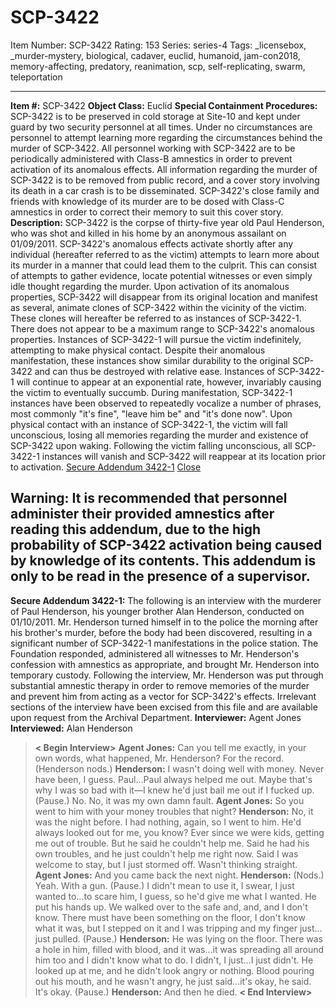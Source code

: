 # SCP-3422
Item Number: SCP-3422
Rating: 153
Series: series-4
Tags: _licensebox, _murder-mystery, biological, cadaver, euclid, humanoid, jam-con2018, memory-affecting, predatory, reanimation, scp, self-replicating, swarm, teleportation

---

**Item #:** SCP-3422
**Object Class:** Euclid
**Special Containment Procedures:** SCP-3422 is to be preserved in cold storage at Site-10 and kept under guard by two security personnel at all times. Under no circumstances are personnel to attempt learning more regarding the circumstances behind the murder of SCP-3422. All personnel working with SCP-3422 are to be periodically administered with Class-B amnestics in order to prevent activation of its anomalous effects.
All information regarding the murder of SCP-3422 is to be removed from public record, and a cover story involving its death in a car crash is to be disseminated. SCP-3422's close family and friends with knowledge of its murder are to be dosed with Class-C amnestics in order to correct their memory to suit this cover story.
**Description:** SCP-3422 is the corpse of thirty-five year old Paul Henderson, who was shot and killed in his home by an anonymous assailant on 01/09/2011. SCP-3422's anomalous effects activate shortly after any individual (hereafter referred to as the victim) attempts to learn more about its murder in a manner that could lead them to the culprit. This can consist of attempts to gather evidence, locate potential witnesses or even simply idle thought regarding the murder.
Upon activation of its anomalous properties, SCP-3422 will disappear from its original location and manifest as several, animate clones of SCP-3422 within the vicinity of the victim. These clones will hereafter be referred to as instances of SCP-3422-1. There does not appear to be a maximum range to SCP-3422's anomalous properties.
Instances of SCP-3422-1 will pursue the victim indefinitely, attempting to make physical contact. Despite their anomalous manifestation, these instances show similar durability to the original SCP-3422 and can thus be destroyed with relative ease. Instances of SCP-3422-1 will continue to appear at an exponential rate, however, invariably causing the victim to eventually succumb. During manifestation, SCP-3422-1 instances have been observed to repeatedly vocalize a number of phrases, most commonly "it's fine", "leave him be" and "it's done now".
Upon physical contact with an instance of SCP-3422-1, the victim will fall unconscious, losing all memories regarding the murder and existence of SCP-3422 upon waking. Following the victim falling unconscious, all SCP-3422-1 instances will vanish and SCP-3422 will reappear at its location prior to activation.
[Secure Addendum 3422-1](javascript:;)
[Close](javascript:;)
## Warning: It is recommended that personnel administer their provided amnestics after reading this addendum, due to the high probability of SCP-3422 activation being caused by knowledge of its contents. This addendum is only to be read in the presence of a supervisor.
**Secure Addendum 3422-1:** The following is an interview with the murderer of Paul Henderson, his younger brother Alan Henderson, conducted on 01/10/2011. Mr. Henderson turned himself in to the police the morning after his brother's murder, before the body had been discovered, resulting in a significant number of SCP-3422-1 manifestations in the police station.
The Foundation responded, administered all witnesses to Mr. Henderson's confession with amnestics as appropriate, and brought Mr. Henderson into temporary custody. Following the interview, Mr. Henderson was put through substantial amnestic therapy in order to remove memories of the murder and prevent him from acting as a vector for SCP-3422's effects.
Irrelevant sections of the interview have been excised from this file and are available upon request from the Archival Department.
**Interviewer:** Agent Jones  
**Interviewed:** Alan Henderson
> **< Begin Interview>**
> **Agent Jones:** Can you tell me exactly, in your own words, what happened, Mr. Henderson? For the record.
> (Henderson nods.)
> **Henderson:** I wasn't doing well with money. Never have been, I guess. Paul…Paul always helped me out. Maybe that's why I was so bad with it—I knew he'd just bail me out if I fucked up. (Pause.) No. No, it was my own damn fault.
> **Agent Jones:** So you went to him with your money troubles that night?
> **Henderson:** No, it was the night before. I had nothing, again, so I went to him. He'd always looked out for me, you know? Ever since we were kids, getting me out of trouble. But he said he couldn't help me. Said he had his own troubles, and he just couldn't help me right now. Said I was welcome to stay, but I just stormed off. Wasn't thinking straight.
> **Agent Jones:** And you came back the next night.
> **Henderson:** (Nods.) Yeah. With a gun. (Pause.) I didn't mean to use it, I swear, I just wanted to…to scare him, I guess, so he'd give me what I wanted. He put his hands up. We walked over to the safe and, and, and I don't know. There must have been something on the floor, I don't know what it was, but I stepped on it and I was tripping and my finger just…just pulled.
> (Pause.)
> **Henderson:** He was lying on the floor. There was a hole in him, filled with blood, and it was…it was spreading all around him too and I didn't know what to do. I didn't, I just…I just didn't. He looked up at me, and he didn't look angry or nothing. Blood pouring out his mouth, and he wasn't angry, he just said…it's okay, he said. It's okay.
> (Pause.)
> **Henderson:** And then he died.
> **< End Interview>**